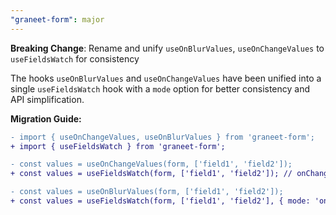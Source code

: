 ```yaml
---
"graneet-form": major
---
```


**Breaking Change**: Rename and unify `useOnBlurValues`, `useOnChangeValues` to `useFieldsWatch` for consistency

The hooks `useOnBlurValues` and `useOnChangeValues` have been unified into a single `useFieldsWatch` hook with a `mode` option for better consistency and API simplification.

**Migration Guide:**
```diff
- import { useOnChangeValues, useOnBlurValues } from 'graneet-form';
+ import { useFieldsWatch } from 'graneet-form';

- const values = useOnChangeValues(form, ['field1', 'field2']);
+ const values = useFieldsWatch(form, ['field1', 'field2']); // onChange by default

- const values = useOnBlurValues(form, ['field1', 'field2']);
+ const values = useFieldsWatch(form, ['field1', 'field2'], { mode: 'onBlur' });
```
